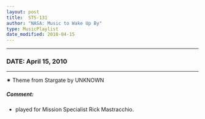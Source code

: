 ```yaml
---
layout: post
title:  STS-131
author: "NASA: Music to Wake Up By"
type: MusicPlaylist
date_modified: 2010-04-15
---
```


----
### DATE: April 15, 2010
----
✷ Theme from Stargate by UNKNOWN

##### Comment:
* played for Mission Specialist Rick Mastracchio.
